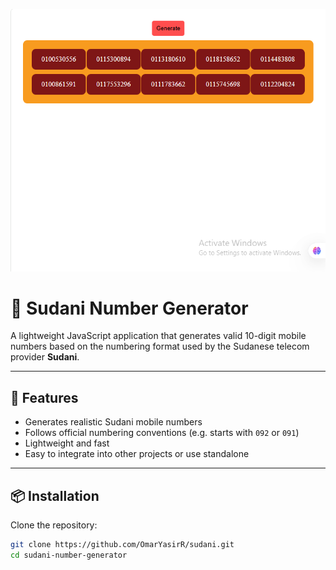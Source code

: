 ![screenshot](sudani.png)


# 📱 Sudani Number Generator

A lightweight JavaScript application that generates valid 10-digit mobile numbers based on the numbering format used by the Sudanese telecom provider **Sudani**.

---

## 🚀 Features

- Generates realistic Sudani mobile numbers
- Follows official numbering conventions (e.g. starts with `092` or `091`)
- Lightweight and fast
- Easy to integrate into other projects or use standalone

---

## 📦 Installation

Clone the repository:

```bash
git clone https://github.com/OmarYasirR/sudani.git
cd sudani-number-generator
